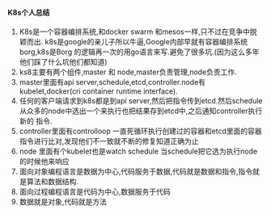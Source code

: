 #### K8s个人总结
1. K8s是一个容器编排系统,和docker swarm 和mesos一样,只不过在竞争中脱颖而出. k8s是google的亲儿子所以牛逼,Google内部早就有容器编排系统borg,k8s是Borg
的逻辑再一次的用go语言来写.避免了很多坑.(因为这么多年他们踩了什么坑他们都知道)
2. ks8主要有两个组件,master 和 node,master负责管理,node负责工作.
3. master里面有api server,schedule,etcd,controller.node有kubelet,docker(cri container runtime interface).
4. 任何的客户端请求到k8s都是到api server,然后把指令传到etcd.然后schedule从众多的node中选出一个来执行也把结果存到etcd中,之后通知controller执行新的
指令.
5. controller里面有controlloop 一直死循环执行创建过的容器和etcd里面的容器指令进行比对,发现他们不一致就不断的修复知道正确为止
6. node 里面有个kubelet也是watch schedule 当schedule把它选为执行node的时候他来响应
7. 面向对象编程语言是数据为中心,代码服务于数据,代码就是数据和指令,指令就是算法和数据结构.
8. 面向过程编程语言是代码为中心,数据服务于代码
9. 数据就是对象,代码就是方法
